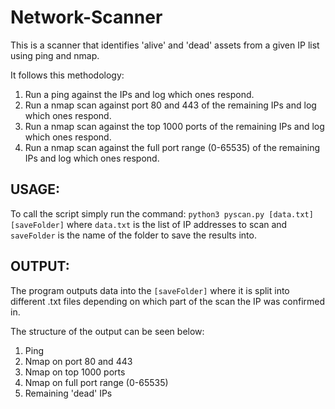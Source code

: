 # Network-Scanner
This is a scanner that identifies 'alive' and 'dead' assets from a given IP list using ping and nmap.

It follows this methodology:
1. Run a ping against the IPs and log which ones respond.
2. Run a nmap scan against port 80 and 443 of the remaining IPs and log which ones respond.
3. Run a nmap scan against the top 1000 ports of the remaining IPs and log which ones respond.
4. Run a nmap scan against the full port range (0-65535) of the remaining IPs and log which ones respond.

## USAGE:
To call the script simply run the command:
`python3 pyscan.py [data.txt] [saveFolder]` where `data.txt` is the list of IP addresses to scan and `saveFolder` is the name of the folder to save the results into.

## OUTPUT:
The program outputs data into the `[saveFolder]` where it is split into different .txt files depending on which part of the scan the IP was confirmed in.

The structure of the output can be seen below:
1. Ping
2. Nmap on port 80 and 443
3. Nmap on top 1000 ports
4. Nmap on full port range (0-65535)
5. Remaining 'dead' IPs
